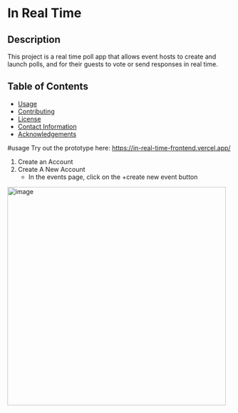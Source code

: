 # In Real Time

## Description
This project is a real time poll app that allows event hosts to create and launch polls, and for their guests to vote or send responses in real time. 

## Table of Contents
- [Usage](#usage)
- [Contributing](#contributing)
- [License](#license)
- [Contact Information](#contact-information)
- [Acknowledgements](#acknowledgements)

#usage
Try out the prototype here: https://in-real-time-frontend.vercel.app/
1. Create an Account
2. Create A New Account
   - In the events page, click on the +create new event button 
  <img width="490" alt="image" src="https://github.com/Shermainesng/In-Real-Time/assets/61632019/8516179b-6a4d-44b7-bf93-1b4c8daf3cfe">


  
